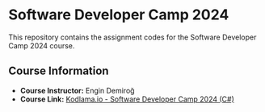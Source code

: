 # Software Developer Camp 2024

This repository contains the assignment codes for the Software Developer Camp 2024 course.

## Course Information

- **Course Instructor:** Engin Demiroğ
- **Course Link:** [Kodlama.io - Software Developer Camp 2024 (C#)](https://www.kodlama.io/p/yazilim-gelistirici-yetistirme-kampi-2024-1)






